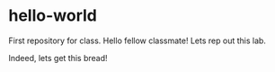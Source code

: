 # hello-world
First repository for class.
Hello fellow classmate!
Lets rep out this lab.

Indeed, lets get this bread!
